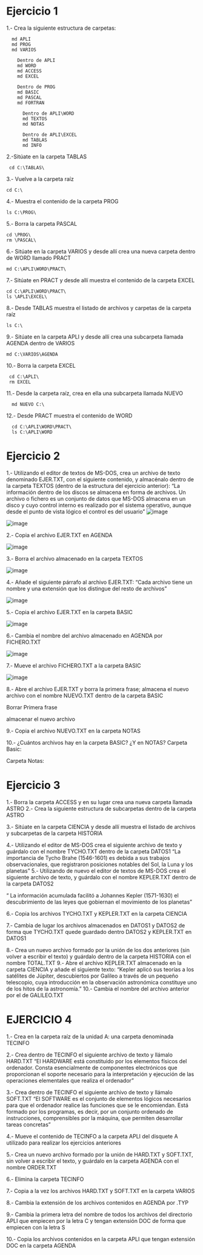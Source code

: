 # Ejercicio 1
1.- Crea la siguiente estructura de carpetas: 
      
      md APLI
      md PROG
      md VARIOS
      
        Dentro de APLI
        md WORD
        md ACCESS
        md EXCEL
        
        Dentro de PROG
        md BASIC
        md PASCAL
        md FORTRAN
        
          Dentro de APLI\WORD
          md TEXTOS
          md NOTAS
           
          Dentro de APLI\EXCEL
          md TABLAS
          md INFO
          
2.-Sitúate en la carpeta TABLAS
     
     cd C:\TABLAS\
     
3.- Vuelve a la carpeta raíz
    
    cd C:\
    
4.- Muestra el contenido de la carpeta PROG

    ls C:\PROG\
    
5.- Borra la carpeta PASCAL

    cd \PROG\
    rm \PASCAL\
    
 6.- Sitúate en la carpeta VARIOS y desde allí crea una nueva carpeta dentro de WORD llamado PRACT

    md C:\APLI\WORD\PRACT\

7.- Sitúate en PRACT y desde allí muestra el contenido de la carpeta EXCEL

    cd C:\APLI\WORD\PRACT\
    ls \APLI\EXCEL\

8.- Desde TABLAS muestra el listado de archivos y carpetas de la carpeta raíz

    ls C:\

9.- Sitúate en la carpeta APLI y desde allí crea una subcarpeta llamada AGENDA dentro de
VARIOS

    md C:\VARIOS\AGENDA

10.- Borra la carpeta EXCEL
     
     cd C:\APLI\
     rm EXCEL
     
11.- Desde la carpeta raíz, crea en ella una subcarpeta llamada NUEVO

      md NUEVO C:\

12.- Desde PRACT muestra el contenido de WORD

      cd C:\APLI\WORD\PRACT\
      ls C:\APLI\WORD
      
# Ejercicio 2

1.- Utilizando el editor de textos de MS-DOS, crea un archivo de texto denominado EJER.TXT,
con el siguiente contenido, y almacénalo dentro de la carpeta TEXTOS (dentro de la estructura
del ejercicio anterior):
“La información dentro de los discos se almacena en forma de archivos. Un archivo
o fichero es un conjunto de datos que MS-DOS almacena en un disco y cuyo
control interno es realizado por el sistema operativo, aunque desde el punto de
vista lógico el control es del usuario”
![image](https://user-images.githubusercontent.com/91616284/159992034-553e4cd8-8979-4032-981b-48d90f3d61bc.png)

![image](https://user-images.githubusercontent.com/91616284/159992103-487adcca-2e73-4b30-9e14-9a587716b3b4.png)


2.- Copia el archivo EJER.TXT en AGENDA

![image](https://user-images.githubusercontent.com/91616284/159992226-b5c70290-c03b-444a-a6d2-b01bd1d7e65d.png)


3.- Borra el archivo almacenado en la carpeta TEXTOS

![image](https://user-images.githubusercontent.com/91616284/159992265-f6493ed3-7a3e-40c8-ae84-616d468f96bf.png)


4.- Añade el siguiente párrafo al archivo EJER.TXT:
“Cada archivo tiene un nombre y una extensión que los distingue del resto de archivos”

![image](https://user-images.githubusercontent.com/91616284/159992331-f919ca78-cfce-4535-a537-ef4d243986ad.png)


5.- Copia el archivo EJER.TXT en la carpeta BASIC

![image](https://user-images.githubusercontent.com/91616284/159992379-2899f337-63f6-4eec-a3da-96d6efb5a9df.png)


6.- Cambia el nombre del archivo almacenado en AGENDA por FICHERO.TXT

![image](https://user-images.githubusercontent.com/91616284/159992459-3f018068-63ca-425c-8c27-775e575e4a22.png)


7.- Mueve el archivo FICHERO.TXT a la carpeta BASIC

![image](https://user-images.githubusercontent.com/91616284/159992673-c2072acd-34df-4e28-ab52-e712fde8b30b.png)


8.- Abre el archivo EJER.TXT y borra la primera frase; almacena el nuevo archivo con el
nombre NUEVO.TXT dentro de la carpeta BASIC

Borrar Primera frase

almacenar el nuevo archivo


9.- Copia el archivo NUEVO.TXT en la carpeta NOTAS

10.- ¿Cuántos archivos hay en la carpeta BASIC? ¿Y en NOTAS?
Carpeta Basic:
	

Carpeta Notas:


# Ejercicio 3

1.- Borra la carpeta ACCESS y en su lugar crea una nueva carpeta llamada ASTRO
2.- Crea la siguiente estructura de subcarpetas dentro de la carpeta ASTRO

3.- Sitúate en la carpeta CIENCIA y desde allí muestra el listado de archivos y subcarpetas de la
carpeta HISTORIA

4.- Utilizando el editor de MS-DOS crea el siguiente archivo de texto y guárdalo con el nombre
TYCHO.TXT dentro de la carpeta DATOS1
“La importancia de Tycho Brahe (1546-1601) es debida a sus trabajos
observacionales, que registraron posiciones notables del Sol, la Luna y los
planetas”
5.- Utilizando de nuevo el editor de textos de MS-DOS crea el siguiente archivo de texto, y
guárdalo con el nombre KEPLER.TXT dentro de la carpeta DATOS2

“ La información acumulada facilitó a Johannes Kepler (1571-1630) el
descubrimiento de las leyes que gobiernan el movimiento de los planetas”

6.- Copia los archivos TYCHO.TXT y KEPLER.TXT en la carpeta CIENCIA

7.- Cambia de lugar los archivos almacenados en DATOS1 y DATOS2 de forma que TYCHO.TXT
quede guardado dentro DATOS2 y KEPLER.TXT en DATOS1

8.- Crea un nuevo archivo formado por la unión de los dos anteriores (sin volver a escribir el
texto) y guárdalo dentro de la carpeta HISTORIA con el nombre TOTAL.TXT
9.- Abre el archivo KEPLER.TXT almacenado en la carpeta CIENCIA y añade el siguiente texto:
“Kepler aplicó sus teorías a los satélites de Júpiter, descubiertos por
Galileo a través de un pequeño telescopio, cuya introducción en la
observación astronómica constituye uno de los hitos de la astronomía.”
10.- Cambia el nombre del archivo anterior por el de GALILEO.TXT

# EJERCICIO 4

1.- Crea en la carpeta raíz de la unidad A: una carpeta denominada TECINFO


2.- Crea dentro de TECINFO el siguiente archivo de texto y llámalo HARD.TXT
“El HARDWARE está constituido por los elementos físicos del ordenador.
Consta esencialmente de componentes electrónicos que proporcionan el
soporte necesario para la interpretación y ejecución de las operaciones
elementales que realiza el ordenador”


3.- Crea dentro de TECINFO el siguiente archivo de texto y llámalo SOFT.TXT
“El SOFTWARE es el conjunto de elementos lógicos necesarios para que el
ordenador realice las funciones que se le encomiendan. Está formado por
los programas, es decir, por un conjunto ordenado de instrucciones,
comprensibles por la máquina, que permiten desarrollar tareas concretas”

4.- Mueve el contenido de TECINFO a la carpeta APLI del disquete A utilizado para realizar los
ejercicios anteriores

5.- Crea un nuevo archivo formado por la unión de HARD.TXT y SOFT.TXT, sin volver a escribir
el texto, y guárdalo en la carpeta AGENDA con el nombre ORDER.TXT



6.- Elimina la carpeta TECINFO

7.- Copia a la vez los archivos HARD.TXT y SOFT.TXT en la carpeta VARIOS

8.- Cambia la extensión de los archivos contenidos en AGENDA por .TYP

9.- Cambia la primera letra del nombre de todos los archivos del directorio APLI que empiecen
por la letra C y tengan extensión DOC de forma que empiecen con la letra S

10.- Copia los archivos contenidos en la carpeta APLI que tengan extensión DOC en la carpeta
AGENDA
